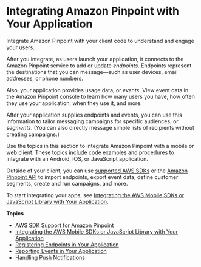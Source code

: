 # Integrating Amazon Pinpoint with Your Application<a name="integrate"></a>

Integrate Amazon Pinpoint with your client code to understand and engage your users\.

After you integrate, as users launch your application, it connects to the Amazon Pinpoint service to add or update *endpoints*\. Endpoints represent the destinations that you can message—such as user devices, email addresses, or phone numbers\.

Also, your application provides usage data, or *events*\. View event data in the Amazon Pinpoint console to learn how many users you have, how often they use your application, when they use it, and more\. 

After your application supplies endpoints and events, you can use this information to tailor messaging campaigns for specific audiences, or *segments*\. \(You can also directly message simple lists of recipients without creating campaigns\.\)

Use the topics in this section to integrate Amazon Pinpoint with a mobile or web client\. These topics include code examples and procedures to integrate with an Android, iOS, or JavaScript application\.

Outside of your client, you can use [supported AWS SDKs](integrate-supported-sdks.md) or the [Amazon Pinpoint API](https://docs.aws.amazon.com/pinpoint/latest/apireference/) to import endpoints, export event data, define customer segments, create and run campaigns, and more\.

To start integrating your apps, see [Integrating the AWS Mobile SDKs or JavaScript Library with Your Application](integrate-sdk.md)\.

**Topics**
+ [AWS SDK Support for Amazon Pinpoint](integrate-supported-sdks.md)
+ [Integrating the AWS Mobile SDKs or JavaScript Library with Your Application](integrate-sdk.md)
+ [Registering Endpoints in Your Application](integrate-endpoints.md)
+ [Reporting Events in Your Application](integrate-events.md)
+ [Handling Push Notifications](integrate-push.md)